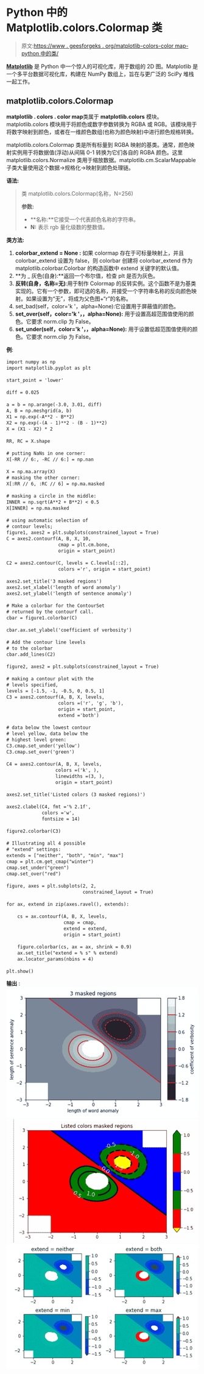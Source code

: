 # Python 中的 Matplotlib.colors.Colormap 类

> 原文:[https://www . geesforgeks . org/matplotlib-colors-color map-python 中的类/](https://www.geeksforgeeks.org/matplotlib-colors-colormap-class-in-python/)

[**Matplotlib**](http://geeksforgeeks.org/python-matplotlib-an-overview/) 是 Python 中一个惊人的可视化库，用于数组的 2D 图。Matplotlib 是一个多平台数据可视化库，构建在 NumPy 数组上，旨在与更广泛的 SciPy 堆栈一起工作。

## matplotlib.colors.Colormap

**matplotlib . colors . color map**类属于 **matplotlib.colors** 模块。matplotlib.colors 模块用于将颜色或数字参数转换为 RGBA 或 RGB。该模块用于将数字映射到颜色，或者在一维颜色数组(也称为颜色映射)中进行颜色规格转换。

matplotlib.colors.Colormap 类是所有标量到 RGBA 映射的基类。通常，颜色映射实例用于将数据值(浮动)从间隔 0-1 转换为它们各自的 RGBA 颜色。这里 matplotlib.colors.Normalize 类用于缩放数据。matplotlib.cm.ScalarMappable 子类大量使用这个数据->规格化->映射到颜色处理链。

**语法:**

> 类 matplotlib.colors.Colormap(名称，N=256)
> 
> **参数:**
> 
> *   **名称:**它接受一个代表颜色名称的字符串。
> *   **N:** 表示 rgb 量化级数的整数值。

**类方法:**

1.  **colorbar_extend = None :** 如果 colormap 存在于可标量映射上，并且 colorbar_extend 设置为 false，则 colorbar 创建将 colorbar_extend 作为 matplotlib.colorbar.Colorbar 的构造函数中 extend 关键字的默认值。
2.  **为 _ 灰色(自身):**返回一个布尔值，检查 plt 是否为灰色。
3.  **反转(自身，名称=无)**:用于制作 Colormap 的反转实例。这个函数不是为基类实现的。它有一个参数，即可选的名称，并接受一个字符串名称的反向颜色映射。如果设置为“无”，将成为父色图+“r”的名称。
4.  set_bad(self，color='k '，alpha=None):它设置用于屏蔽值的颜色。
5.  **set_over(self，color='k '，，alpha=None):** 用于设置高超范围值使用的颜色。它要求 norm.clip 为 False。
6.  **set_under(self，color='k '，，alpha=None):** 用于设置低超范围值使用的颜色。它要求 norm.clip 为 False。

**例**:

```
import numpy as np
import matplotlib.pyplot as plt

start_point = 'lower'

diff = 0.025

a = b = np.arange(-3.0, 3.01, diff)
A, B = np.meshgrid(a, b)
X1 = np.exp(-A**2 - B**2)
X2 = np.exp(-(A - 1)**2 - (B - 1)**2)
X = (X1 - X2) * 2

RR, RC = X.shape

# putting NaNs in one corner:
X[-RR // 6:, -RC // 6:] = np.nan

X = np.ma.array(X)
# masking the other corner:
X[:RR // 6, :RC // 6] = np.ma.masked

# masking a circle in the middle:
INNER = np.sqrt(A**2 + B**2) < 0.5
X[INNER] = np.ma.masked

# using automatic selection of
# contour levels;
figure1, axes2 = plt.subplots(constrained_layout = True)
C = axes2.contourf(A, B, X, 10, 
                   cmap = plt.cm.bone, 
                   origin = start_point)

C2 = axes2.contour(C, levels = C.levels[::2], 
                   colors ='r', origin = start_point)

axes2.set_title('3 masked regions')
axes2.set_xlabel('length of word anomaly')
axes2.set_ylabel('length of sentence anomaly')

# Make a colorbar for the ContourSet 
# returned by the contourf call.
cbar = figure1.colorbar(C)

cbar.ax.set_ylabel('coefficient of verbosity')

# Add the contour line levels
# to the colorbar
cbar.add_lines(C2)

figure2, axes2 = plt.subplots(constrained_layout = True)

# making a contour plot with the
# levels specified,
levels = [-1.5, -1, -0.5, 0, 0.5, 1]
C3 = axes2.contourf(A, B, X, levels,
                   colors =('r', 'g', 'b'),
                   origin = start_point,
                   extend ='both')

# data below the lowest contour 
# level yellow, data below the
# highest level green:
C3.cmap.set_under('yellow')
C3.cmap.set_over('green')

C4 = axes2.contour(A, B, X, levels,
                  colors =('k', ),
                  linewidths =(3, ),
                  origin = start_point)

axes2.set_title('Listed colors (3 masked regions)')

axes2.clabel(C4, fmt ='% 2.1f', 
             colors ='w',
             fontsize = 14)

figure2.colorbar(C3)

# Illustrating all 4 possible 
# "extend" settings:
extends = ["neither", "both", "min", "max"]
cmap = plt.cm.get_cmap("winter")
cmap.set_under("green")
cmap.set_over("red")

figure, axes = plt.subplots(2, 2,
                            constrained_layout = True)

for ax, extend in zip(axes.ravel(), extends):

    cs = ax.contourf(A, B, X, levels, 
                     cmap = cmap, 
                     extend = extend, 
                     origin = start_point)

    figure.colorbar(cs, ax = ax, shrink = 0.9)
    ax.set_title("extend = % s" % extend)
    ax.locator_params(nbins = 4)

plt.show()
```

**输出** :
![](img/0974d72ed13a193b55d600ceef9de85d.png)
![](img/54a3dc359e3c684819fd26554aae6be7.png)
![](img/17a06f6ec27b589b2a2a880ddf60be4b.png)